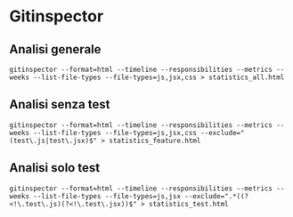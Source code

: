 # Gitinspector

## Analisi generale
```
gitinspector --format=html --timeline --responsibilities --metrics --weeks --list-file-types --file-types=js,jsx,css > statistics_all.html
```

## Analisi senza test
```
gitinspector --format=html --timeline --responsibilities --metrics --weeks --list-file-types --file-types=js,jsx,css --exclude="(test\.js|test\.jsx)$" > statistics_feature.html
```

## Analisi solo test
```
gitinspector --format=html --timeline --responsibilities --metrics --weeks --list-file-types --file-types=js,jsx --exclude=".*((?<!\.test\.js)(?<!\.test\.jsx))$" > statistics_test.html
```